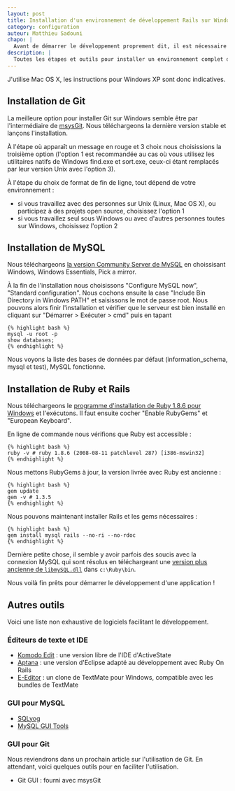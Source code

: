 ```yaml
---
layout: post
title: Installation d'un environnement de développement Rails sur Windows XP
category: configuration
auteur: Matthieu Sadouni
chapo: |
  Avant de démarrer le développement proprement dit, il est nécessaire d'installer les logiciels nécessaires sur notre poste. Nous aurons évidemment besoin de Ruby et Rails. Pour la base de données, nous utiliserons MySQL. Nous installerons également Git pour versionner notre application. En ce qui concerne l'éditeur de texte ou IDE, chacun a sa préférence, nous donnerons simplement quelques pistes en fin d'article.
description: |
  Toutes les étapes et outils pour installer un environnement complet de développement Rails sur Windows XP : MacPorts, Git, MySQL, Ruby et Rails.
---
```


J'utilise Mac OS X, les instructions pour Windows XP sont donc indicatives.

## Installation de Git

La meilleure option pour installer Git sur Windows semble être par l'intermédiaire de [msysGit](msysgit). Nous téléchargeons la dernière version stable et lançons l'installation.

À l'étape où apparaît un message en rouge et 3 choix nous choisissions la troisième option (l'option 1 est recommandée au cas où vous utilisez les utilitaires natifs de Windows find.exe et sort.exe, ceux-ci étant remplacés par leur version Unix avec l'option 3).

À l'étape du choix de format de fin de ligne, tout dépend de votre environnement :

- si vous travaillez avec des personnes sur Unix (Linux, Mac OS X), ou participez à des projets open source, choisissez l'option 1
- si vous travaillez seul sous Windows ou avec d'autres personnes toutes sur Windows, choisissez l'option 2

## Installation de MySQL

Nous téléchargeons [la version Community Server de MySQL][mysql] en choissisant Windows, Windows Essentials, Pick a mirror.

À la fin de l'installation nous choisissons "Configure MySQL now", "Standard configuration". Nous cochons ensuite la case "Include Bin Directory in Windows PATH" et saisissons le mot de passe root. Nous pouvons alors finir l'installation et vérifier que le serveur est bien installé en cliquant sur  "Démarrer > Exécuter > cmd" puis en tapant

    {% highlight bash %}
    mysql -u root -p
    show databases;
    {% endhighlight %}

Nous voyons la liste des bases de données par défaut (information_schema, mysql et test), MySQL fonctionne.

## Installation de Ruby et Rails

Nous téléchargeons le [programme d'installation de Ruby 1.8.6 pour Windows][ruby] et l'exécutons. Il faut ensuite cocher "Enable RubyGems" et "European Keyboard".

En ligne de commande nous vérifions que Ruby est accessible :

    {% highlight bash %}
    ruby -v # ruby 1.8.6 (2008-08-11 patchlevel 287) [i386-mswin32]
    {% endhighlight %}

Nous mettons RubyGems à jour, la version livrée avec Ruby est ancienne :

    {% highlight bash %}
    gem update
    gem -v # 1.3.5
    {% endhighlight %}

Nous pouvons maintenant installer Rails et les gems nécessaires :

    {% highlight bash %}
    gem install mysql rails --no-ri --no-rdoc
    {% endhighlight %}

Dernière petite chose, il semble y avoir parfois des soucis avec la connexion MySQL qui sont résolus en téléchargeant une [version plus ancienne de `libmySQL.dll`][libmysql] dans `c:\Ruby\bin`.

Nous voilà fin prêts pour démarrer le développement d'une application !

## Autres outils

Voici une liste non exhaustive de logiciels facilitant le développement.

### Éditeurs de texte et IDE

- [Komodo Edit][komodo] :  une version libre de l'IDE d'ActiveState
- [Aptana][aptana] : une version d'Eclipse adapté au développement avec Ruby On Rails
- [E-Editor][e-editor] : un clone de TextMate pour Windows, compatible avec les bundles de TextMate

### GUI pour MySQL

- [SQLyog][sqlyog]
- [MySQL GUI Tools][mysqlguitools]

### GUI pour Git

Nous reviendrons dans un prochain article sur l'utilisation de Git. En attendant, voici quelques outils pour en faciliter l'utilisation.

- Git GUI : fourni avec msysGit

[msysgit]: http://code.google.com/p/msysgit/
[mysql]: http://dev.mysql.com/downloads
[ruby]: http://rubyforge.org/frs/download.php/47082/ruby186-27_rc2.exe
[libmysql]: http://instantrails.rubyforge.org/svn/trunk/InstantRails-win/InstantRails/mysql/bin/libmySQL.dll
[komodo]: http://www.openkomodo.com/
[aptana]: http://www.aptana.com/
[e-editor]: http://www.e-texteditor.com/
[sqlyog]: http://code.google.com/p/sqlyog/
[mysqlguitools]: http://dev.mysql.com/downloads/gui-tools/5.0.html